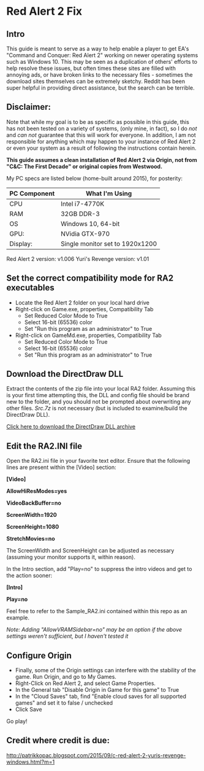# Red Alert 2 Fix

## Intro
This guide is meant to serve as a way to help enable a player to get EA's "Command and Conquer: Red Alert 2" working on newer operating systems such as Windows 10. This may be seen as a duplication of others' efforts to help resolve these issues, but often times these sites are filled with annoying ads, or have broken links to the necessary files - sometimes the download sites themselves can be extremely sketchy. Reddit has been super helpful in providing direct assistance, but the search can be terrible.

## Disclaimer:
Note that while my goal is to be as specific as possible in this guide, this has not been tested on a variety of systems, (only mine, in fact), so I do *not* and *can not* guarantee that this will work for everyone. In addition, I am not responsible for anything which may happen to your instance of Red Alert 2 or even your system as a result of following the instructions contain herein.

**This guide assumes a clean installation of Red Alert 2 via Origin, not from "C&C: The First Decade" or original copies from Westwood.**

My PC specs are listed below (home-built around 2015), for posterity:

PC Component|What I'm Using
------------|--------------
CPU|Intel i7-4770K
RAM|32GB DDR-3
OS|Windows 10, 64-bit
GPU:|NVidia GTX-970
Display:|Single monitor set to 1920x1200

Red Alert 2 version: v1.006
Yuri's Revenge version: v1.01

## Set the correct compatibility mode for RA2 executables
* Locate the Red Alert 2 folder on your local hard drive
* Right-click on Game.exe, properties, Compatibility Tab
  * Set Reduced Color Mode to True
  * Select 16-bit (65536) color 
  * Set "Run this program as an administrator" to True
* Right-click on GameMd.exe, properties, Compatibility Tab
  * Set Reduced Color Mode to True
  * Select 16-bit (65536) color 
  * Set "Run this program as an administrator" to True

## Download the DirectDraw DLL
Extract the contents of the zip file into your local RA2 folder. Assuming this is your first time attempting this, the DLL and config file should be brand new to the folder, and you should not be prompted about overwriting any other files. *Src.7z* is not necessary (but is included to examine/build the DirectDraw DLL).

[Click here to download the DirectDraw DLL archive](https://github.com/Artmageddon/RedAlert2Fix/raw/master/RA2_Windows_10_64bit.zip)

## Edit the RA2.INI file

Open the RA2.ini file in your favorite text editor. Ensure that the following lines are present within the [Video] section:

**[Video]**

**AllowHiResModes=yes**

**VideoBackBuffer=no**

**ScreenWidth=1920**

**ScreenHeight=1080**

**StretchMovies=no**

The ScreenWidth and ScreenHeight can be adjusted as necessary (assuming your monitor supports it, within reason).

In the Intro section, add "Play=no" to suppress the intro videos and get to the action sooner:

**[Intro]**

**Play=no**

Feel free to refer to the Sample_RA2.ini contained within this repo as an example.

*Note: Adding "AllowVRAMSidebar=no" may be an option if the above settings weren't sufficient, but I haven't tested it*

## Configure Origin
* Finally, some of the Origin settings can interfere with the stability of the game. Run Origin, and go to My Games. 
* Right-Click on Red Alert 2, and select Game Properties.
* In the General tab "Disable Origin in Game for this game" to True
* In the "Cloud Saves" tab, find "Enable cloud saves for all supported games" and set it to false / unchecked
* Click Save

Go play!

## Credit where credit is due:
http://patrikkopac.blogspot.com/2015/09/c-red-alert-2-yuris-revenge-windows.html?m=1
